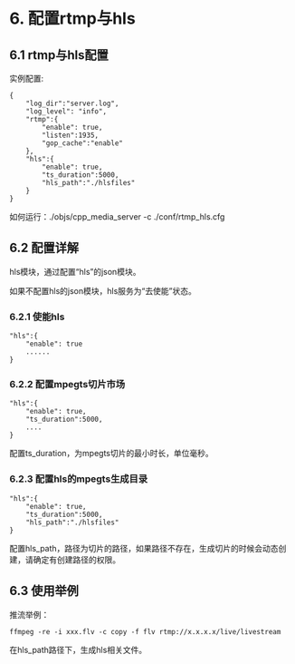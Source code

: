 # 6. 配置rtmp与hls
## 6.1 rtmp与hls配置
实例配置:
```markup
{
    "log_dir":"server.log",
    "log_level": "info",
    "rtmp":{
        "enable": true,
        "listen":1935,
        "gop_cache":"enable"
    },
    "hls":{
        "enable": true,
        "ts_duration":5000,
        "hls_path":"./hlsfiles"
    }
}
```


如何运行：./objs/cpp_media_server -c ./conf/rtmp_hls.cfg

## 6.2 配置详解
hls模块，通过配置“hls”的json模块。

如果不配置hls的json模块，hls服务为“去使能”状态。
### 6.2.1 使能hls
```markup
"hls":{
    "enable": true
    ......
}
```
### 6.2.2 配置mpegts切片市场
```markup
"hls":{
    "enable": true,
    "ts_duration":5000,
    ....
}
```
配置ts_duration，为mpegts切片的最小时长，单位毫秒。
### 6.2.3 配置hls的mpegts生成目录
```markup
"hls":{
    "enable": true,
    "ts_duration":5000,
    "hls_path":"./hlsfiles"
}
```
配置hls_path，路径为切片的路径，如果路径不存在，生成切片的时候会动态创建，请确定有创建路径的权限。

## 6.3 使用举例
推流举例：
```markup
ffmpeg -re -i xxx.flv -c copy -f flv rtmp://x.x.x.x/live/livestream
```

在hls_path路径下，生成hls相关文件。

